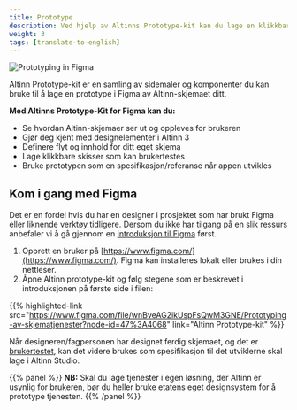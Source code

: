 ```yaml
---
title: Prototype
description: Ved hjelp av Altinns Prototype-kit kan du lage en klikkbar prototype for å definere flyt og innhold i din tjeneste.
weight: 3
tags: [translate-to-english]
---
```


![Prototyping in Figma](FigmaTeaser3.gif "Prototyping in Figma")

Altinn Prototype-kit er en samling av sidemaler og komponenter du kan bruke til å lage en prototype i Figma av 
Altinn-skjemaet ditt. 

**Med Altinns Prototype-Kit for Figma kan du:**

- Se hvordan Altinn-skjemaer ser ut og oppleves for brukeren
- Gjør deg kjent med designelementer i Altinn 3
- Definere flyt og innhold for ditt eget skjema
- Lage klikkbare skisser som kan brukertestes
- Bruke prototypen som en spesifikasjon/referanse når appen utvikles

## Kom i gang med Figma
Det er en fordel hvis du har en designer i prosjektet som har brukt Figma eller liknende verktøy tidligere. 
Dersom du ikke har tilgang på en slik ressurs anbefaler vi å gå gjennom en 
[introduksjon til Figma](https://www.youtube.com/playlist?list=PLXDU_eVOJTx7QHLShNqIXL1Cgbxj7HlN4) først. 

1. Opprett en bruker på [https://www.figma.com/](https://www.figma.com/). Figma kan installeres lokalt eller brukes i din nettleser.
2. Åpne Altinn prototype-kit og følg stegene som er beskrevet i introduksjonen på første side i filen:

{{% highlighted-link src="https://www.figma.com/file/wnBveAG2ikUspFsQwM3GNE/Prototyping-av-skjematjenester?node-id=47%3A4068" link="Altinn Prototype-kit" %}}

Når designeren/fagpersonen har designet ferdig skjemaet, og det er [brukertestet](../usertest/), 
kan det videre brukes som spesifikasjon til det utviklerne skal lage i Altinn Studio.  

{{% panel %}}
**NB:** Skal du lage tjenester i egen løsning, der Altinn er usynlig for brukeren, bør du heller bruke 
etatens eget designsystem for å prototype tjenesten. 
{{% /panel %}}
